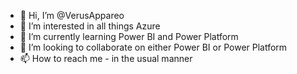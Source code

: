 - 👋 Hi, I’m @VerusAppareo
- 👀 I’m interested in all things Azure
- 🌱 I’m currently learning Power BI and Power Platform
- 💞️ I’m looking to collaborate on either Power BI or Power Platform
- 📫 How to reach me - in the usual manner

<!---
VerusAppareo/VerusAppareo is a ✨ special ✨ repository because its `README.md` (this file) appears on your GitHub profile.
You can click the Preview link to take a look at your changes.
--->
